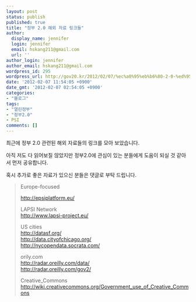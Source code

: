 ```yaml
---
layout: post
status: publish
published: true
title: "정부 2.0 해외 자료 링크들"
author:
  display_name: jennifer
  login: jennifer
  email: hskang211@gmail.com
  url: ''
author_login: jennifer
author_email: hskang211@gmail.com
wordpress_id: 295
wordpress_url: http://gov20.kr/2012/02/07/%ec%a0%95%eb%b6%80-2-0-%ed%95%b4%ec%99%b8-%ec%9e%90%eb%a3%8c-%eb%a7%81%ed%81%ac%eb%93%a4/
date: '2012-02-07 11:54:05 +0900'
date_gmt: '2012-02-07 02:54:05 +0900'
categories:
- "블로그"
tags:
- "열린정부"
- "정부2.0"
- PSI
comments: []
---
```

<p>최근에 정부 2.0 관련된 해외 자료들의 링크를 모아 보았습니다.</p>
<p>아직 저도 다 읽어보질 않았지만 정부2.0에 관심이 있는 분들에게 도움이 되실 것 같아서 먼저 공유합니다.</p>
<p>혹시 추가로 좋은 자료가 있으신 분들은 댓글로 부탁 드립니다.</p>
<blockquote><p>Europe-focused</p>
<p><a href="http://epsiplatform.eu/">http://epsiplatform.eu/</a></p>
<p>LAPSI Network<br />
<a href="http://www.lapsi-project.eu/">http://www.lapsi-project.eu/</a></p>
<p>US cities<br />
<a href="http://datasf.org/">http://datasf.org/</a><br />
<a href="http://data.cityofchicago.org/">http://data.cityofchicago.org/</a><br />
<a href="http://nycopendata.socrata.com/">http://nycopendata.socrata.com/</a></p>
<p>orily.com<br />
<a href="http://radar.oreilly.com/data/">http://radar.oreilly.com/data/</a><br />
<a href="http://radar.oreilly.com/gov2/">http://radar.oreilly.com/gov2/</a></p>
<p>Creative_Commons<br />
<a href="http://wiki.creativecommons.org/Government_use_of_Creative_Commons">http://wiki.creativecommons.org/Government_use_of_Creative_Commons</a></p></blockquote>
